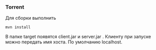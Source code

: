 ### Torrent

Для сборки выполнить

```
mvn install

```

В папке target появятся client.jar и server.jar .
Клиенту при запуске можно передать имя хоста. По умолчанию localhost.
